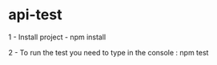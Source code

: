 # api-test


1 - Install project - npm install

2 - To run the test you need to type in the console : npm test
